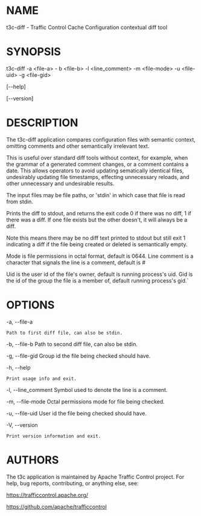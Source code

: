 <!--
    Licensed to the Apache Software Foundation (ASF) under one
    or more contributor license agreements.  See the NOTICE file
    distributed with this work for additional information
    regarding copyright ownership.  The ASF licenses this file
    to you under the Apache License, Version 2.0 (the
    "License"); you may not use this file except in compliance
    with the License.  You may obtain a copy of the License at

      http://www.apache.org/licenses/LICENSE-2.0

    Unless required by applicable law or agreed to in writing,
    software distributed under the License is distributed on an
    "AS IS" BASIS, WITHOUT WARRANTIES OR CONDITIONS OF ANY
    KIND, either express or implied.  See the License for the
    specific language governing permissions and limitations
    under the License.
-->

<!--

  !!!
      This file is both a Github Readme and manpage!
      Please make sure changes appear properly with man,
      and follow man conventions, such as:
      https://www.bell-labs.com/usr/dmr/www/manintro.html

      A primary goal of t3c is to follow POSIX and LSB standards
      and conventions, so it's easy to learn and use by people
      who know Linux and other *nix systems. Providing a proper
      manpage is a big part of that.
  !!!

-->
# NAME

t3c-diff - Traffic Control Cache Configuration contextual diff tool

# SYNOPSIS

t3c-diff \-a \<file-a\> \- b \<file-b\> \-l \<line_comment\> \-m \<file-mode\> \-u \<file-uid\> \-g \<file-gid\>

[\-\-help]

[\-\-version]

# DESCRIPTION

The t3c-diff application compares configuration files with semantic context, omitting comments and other semantically irrelevant text.

This is useful over standard diff tools without context, for example, when the grammar of a generated comment changes, or a comment contains a date. This allows operators to avoid updating sematically identical files, undesirably updating file timestamps, effecting unnecessary reloads, and other unnecessary and undesirable results.

The input files may be file paths, or 'stdin' in which case that file is read from stdin.

Prints the diff to stdout, and returns the exit code 0 if there was no diff, 1 if there was a diff.
If one file exists but the other doesn't, it will always be a diff.

Note this means there may be no diff text printed to stdout but still exit 1 indicating a diff
if the file being created or deleted is semantically empty.

Mode is file permissions in octal format, default is 0644.
Line comment is a character that signals the line is a comment, default is #

Uid is the user id of the file's owner, default is running process's uid.
Gid is the id of the group the file is a member of, default  running process's gid.`

# OPTIONS

-a, -\-file-a

    Path to first diff file, can also be stdin.

-b, -\-file-b
    Path to second diff file, can also be stdin.

-g, -\-file-gid
    Group id the file being checked should have.
    
-h, -\-help

    Print usage info and exit.

-l, -\-line_comment
    Symbol used to denote the line is a comment.    

-m, -\-file-mode
    Octal permissions mode for file being checked.

-u, -\-file-uid
    User id the file being checked should have.

-V, -\-version

    Print version information and exit.

# AUTHORS

The t3c application is maintained by Apache Traffic Control project. For help, bug reports, contributing, or anything else, see:

https://trafficcontrol.apache.org/

https://github.com/apache/trafficcontrol
